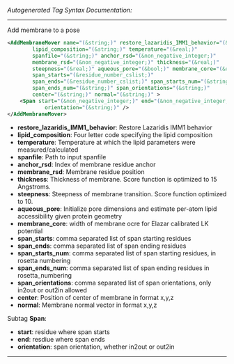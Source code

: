 <!-- THIS IS AN AUTOGENERATED FILE: Don't edit it directly, instead change the schema definition in the code itself. -->

_Autogenerated Tag Syntax Documentation:_

---
Add membrane to a pose

```xml
<AddMembraneMover name="(&string;)" restore_lazaridis_IMM1_behavior="(&bool;)"
        lipid_composition="(&string;)" temperature="(&real;)"
        spanfile="(&string;)" anchor_rsd="(&non_negative_integer;)"
        membrane_rsd="(&non_negative_integer;)" thickness="(&real;)"
        steepness="(&real;)" aqueous_pore="(&bool;)" membrane_core="(&real;)"
        span_starts="(&residue_number_cslist;)"
        span_ends="(&residue_number_cslist;)" span_starts_num="(&string;)"
        span_ends_num="(&string;)" span_orientations="(&string;)"
        center="(&string;)" normal="(&string;)" >
    <Span start="(&non_negative_integer;)" end="(&non_negative_integer;)"
            orientation="(&string;)" />
</AddMembraneMover>
```

-   **restore_lazaridis_IMM1_behavior**: Restore Lazaridis IMM1 behavior
-   **lipid_composition**: Four letter code specifying the lipid composition
-   **temperature**: Temperature at which the lipid parameters were measured/calculated
-   **spanfile**: Path to input spanfile
-   **anchor_rsd**: Index of membrane residue anchor
-   **membrane_rsd**: Membrane residue position
-   **thickness**: Thickness of membrane. Score function is optimized to 15 Angstroms.
-   **steepness**: Steepness of membrane transition. Score function optimized to 10.
-   **aqueous_pore**: Initialize pore dimensions and estimate per-atom lipid accessibility given protein geometry
-   **membrane_core**: width of membrane ocre for Elazar calibrated LK potential
-   **span_starts**: comma separated list of span starting residues
-   **span_ends**: comma separated list of span ending residues
-   **span_starts_num**: comma separated list of span starting residues, in rosetta numbering
-   **span_ends_num**: comma separated list of span ending residues in rosetta_numbering
-   **span_orientations**: comma separated list of span orientations, only in2out or out2in allowed
-   **center**: Position of center of membrane in format x,y,z
-   **normal**: Membrane normal vector in format x,y,z


Subtag **Span**:   

-   **start**: residue where span starts
-   **end**: resdiue where span ends
-   **orientation**: span orientation, whether in2out or out2in

---
